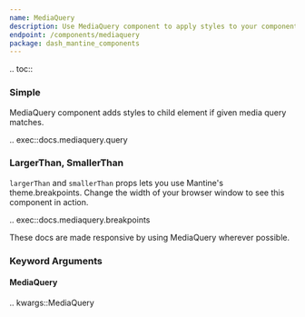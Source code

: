 ```yaml
---
name: MediaQuery
description: Use MediaQuery component to apply styles to your components if media query matches. It can be used to make responsive apps easily.
endpoint: /components/mediaquery
package: dash_mantine_components
---
```


.. toc::

### Simple

MediaQuery component adds styles to child element if given media query matches.

.. exec::docs.mediaquery.query

### LargerThan, SmallerThan

`largerThan` and `smallerThan` props lets you use Mantine's theme.breakpoints. Change the width of your browser window 
to see this component in action.

.. exec::docs.mediaquery.breakpoints

These docs are made responsive by using MediaQuery wherever possible.

### Keyword Arguments

#### MediaQuery

.. kwargs::MediaQuery

